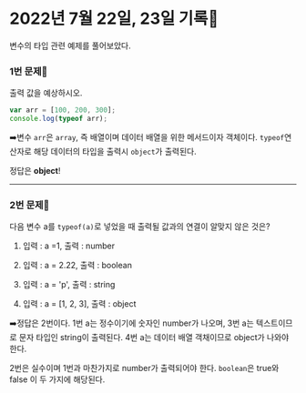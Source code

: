 # 2022년 7월 22일, 23일 기록📝

변수의 타입 관련 예제를 풀어보았다.

### 1번 문제📒

출력 값을 예상하시오.

```js
var arr = [100, 200, 300];
console.log(typeof arr);
```

➡️변수 `arr`은 `array`, 즉 배열이며 데이터 배열을 위한 메서드이자 객체이다. `typeof`연산자로 해당 데이터의 타입을 출력시 `object`가 출력된다.

정답은 **object**!

---

### 2번 문제📒

다음 변수 a를 `typeof(a)`로 넣었을 때 출력될 값과의 연결이 알맞지 않은 것은?

1.  입력 : a =1, 출력 : number

2.  입력 : a = 2.22, 출력 : boolean

3.  입력 : a = 'p', 출력 : string

4.  입력 : a = [1, 2, 3], 출력 : object

➡️정답은 2번이다.
1번 a는 정수이기에 숫자인 number가 나오며,
3번 a는 텍스트이므로 문자 타입인 string이 출력된다.
4번 a는 데이터 배열 객채이므로 object가 나와야 한다.

2번은 실수이며 1번과 마찬가지로 number가 출력되어야 한다. `boolean`은 true와 false 이 두 가지에 해당된다.
